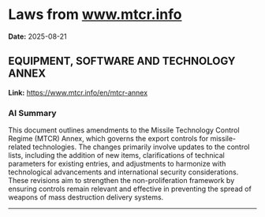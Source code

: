# Laws from www.mtcr.info
**Date:** 2025-08-21

## EQUIPMENT, SOFTWARE AND TECHNOLOGY ANNEX
**Link:** https://www.mtcr.info/en/mtcr-annex

### AI Summary
This document outlines amendments to the Missile Technology Control Regime (MTCR) Annex, which governs the export controls for missile-related technologies. The changes primarily involve updates to the control lists, including the addition of new items, clarifications of technical parameters for existing entries, and adjustments to harmonize with technological advancements and international security considerations. These revisions aim to strengthen the non-proliferation framework by ensuring controls remain relevant and effective in preventing the spread of weapons of mass destruction delivery systems.

---

